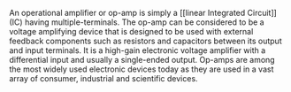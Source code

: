 An operational amplifier or op-amp is simply a [[linear Integrated Circuit]] (IC) having multiple-terminals. The op-amp can be considered to be a voltage amplifying device that is designed to be used with external feedback components such as resistors and capacitors between its output and input terminals. It is a high-gain electronic voltage amplifier with a differential input and usually a single-ended output. Op-amps are among the most widely used electronic devices today as they are used in a vast array of consumer, industrial and scientific devices.